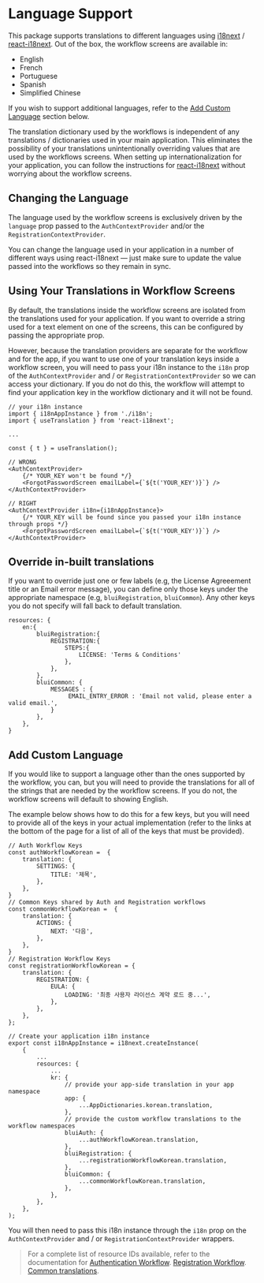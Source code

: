 # Language Support

This package supports translations to different languages using [i18next](https://www.i18next.com/) / [react-i18next](https://github.com/i18next/react-i18next). Out of the box, the workflow screens are available in:

-   English
-   French
-   Portuguese
-   Spanish
-   Simplified Chinese

If you wish to support additional languages, refer to the [Add Custom Language](#add-custom-languages) section below.

The translation dictionary used by the workflows is independent of any translations / dictionaries used in your main application. This eliminates the possibility of your translations unintentionally overriding values that are used by the workflows screens. When setting up internationalization for your application, you can follow the instructions for [react-i18next](https://github.com/i18next/react-i18next) without worrying about the workflow screens.

## Changing the Language

The language used by the workflow screens is exclusively driven by the `language` prop passed to the `AuthContextProvider` and/or the `RegistrationContextProvider`.

You can change the language used in your application in a number of different ways using react-i18next — just make sure to update the value passed into the workflows so they remain in sync.

## Using Your Translations in Workflow Screens

By default, the translations inside the workflow screens are isolated from the translations used for your application. If you want to override a string used for a text element on one of the screens, this can be configured by passing the appropriate prop.

However, because the translation providers are separate for the workflow and for the app, if you want to use one of your translation keys inside a workflow screen, you will need to pass your i18n instance to the `i18n` prop of the `AuthContextProvider` and / or `RegistrationContextProvider` so we can access your dictionary. If you do not do this, the workflow will attempt to find your application key in the workflow dictionary and it will not be found.

```tsx
// your i18n instance
import { i18nAppInstance } from './i18n';
import { useTranslation } from 'react-i18next';

...

const { t } = useTranslation();

// WRONG
<AuthContextProvider>
    {/* YOUR_KEY won't be found */}
    <ForgotPasswordScreen emailLabel={`${t('YOUR_KEY')}`} />
</AuthContextProvider>

// RIGHT
<AuthContextProvider i18n={i18nAppInstance}>
    {/* YOUR_KEY will be found since you passed your i18n instance through props */}
    <ForgotPasswordScreen emailLabel={`${t('YOUR_KEY')}`} />
</AuthContextProvider>
```

## Override in-built translations

If you want to override just one or few labels (e.g, the License Agreeement title or an Email error message), you can define only those keys under the appropriate namespace (e.g, `bluiRegistration`, `bluiCommon`). Any other keys you do not specify will fall back to default translation.

```tsx
resources: {
    en:{
        bluiRegistration:{
            REGISTRATION:{
                STEPS:{
                    LICENSE: 'Terms & Conditions'
                },
            },
        },
        bluiCommon: {
            MESSAGES : {
                 EMAIL_ENTRY_ERROR : 'Email not valid, please enter a valid email.',
            }
        },
    },
}
```

## Add Custom Language

If you would like to support a language other than the ones supported by the workflow, you can, but you will need to provide the translations for all of the strings that are needed by the workflow screens. If you do not, the workflow screens will default to showing English.

The example below shows how to do this for a few keys, but you will need to provide all of the keys in your actual implementation (refer to the links at the bottom of the page for a list of all of the keys that must be provided).

```tsx
// Auth Workflow Keys
const authWorkflowKorean =  {
    translation: {
        SETTINGS: {
            TITLE: '제목',
        },
    },
}
// Common Keys shared by Auth and Registration workflows
const commonWorkflowKorean =  {
    translation: {
        ACTIONS: {
            NEXT: '다음',
        },
    },
}
// Registration Workflow Keys
const registrationWorkflowKorean = {
    translation: {
        REGISTRATION: {
            EULA: {
                LOADING: '최종 사용자 라이선스 계약 로드 중...',
            },
        },
    },
};

// Create your application i18n instance
export const i18nAppInstance = i18next.createInstance(
    {
        ...
        resources: {
            ...
            kr: {
                // provide your app-side translation in your app namespace
                app: {
                    ...AppDictionaries.korean.translation,
                },
                // provide the custom workflow translations to the workflow namespaces
                bluiAuth: {
                    ...authWorkflowKorean.translation,
                },
                bluiRegistration: {
                    ...registrationWorkflowKorean.translation,
                },
                bluiCommon: {
                    ...commonWorkflowKorean.translation,
                },
            },
        },
    },
);
```

You will then need to pass this i18n instance through the `i18n` prop on the `AuthContextProvider` and / or `RegistrationContextProvider` wrappers.

> For a complete list of resource IDs available, refer to the documentation for
> [Authentication Workflow](../src/contexts/AuthContext/AuthDictionaries/english.ts).
> [Registration Workflow](../src/contexts/RegistrationContext/RegistrationDictionaries/english.ts).
> [Common translations](../src/contexts/SharedDictionaries/english.ts).
